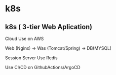 # k8s

## k8s ( 3-tier Web Aplication)
Cloud Use on AWS

Web (Nginx) -> Was (Tomcat/Spring) -> DB(MYSQL)

Session Server Use Redis 


Use CI/CD on GithubActions/ArgoCD
